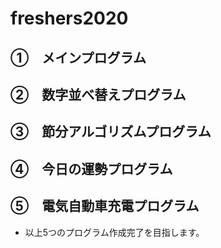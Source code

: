 # freshers2020

## ①　メインプログラム
## ②　数字並べ替えプログラム 
## ③　節分アルゴリズムプログラム 
## ④　今日の運勢プログラム
## ⑤　電気自動車充電プログラム

- 以上5つのプログラム作成完了を目指します。